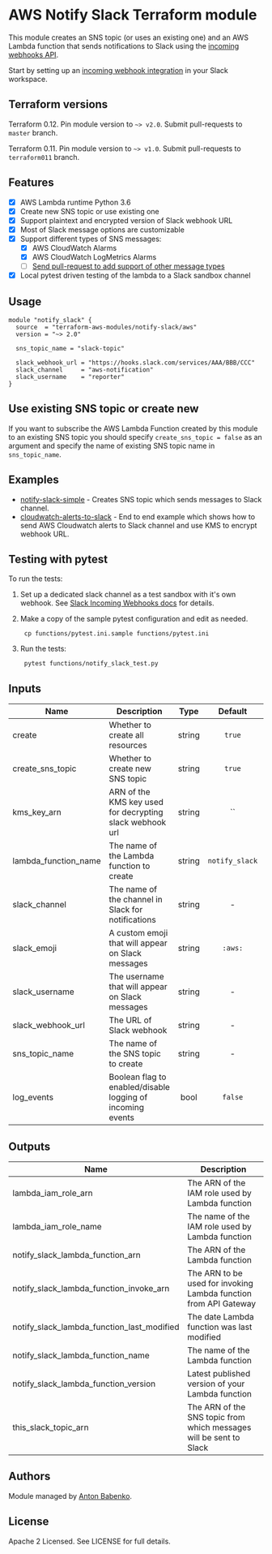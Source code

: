 # AWS Notify Slack Terraform module

This module creates an SNS topic (or uses an existing one) and an AWS Lambda function that sends notifications to Slack using the [incoming webhooks API](https://api.slack.com/incoming-webhooks).

Start by setting up an [incoming webhook integration](https://my.slack.com/services/new/incoming-webhook/) in your Slack workspace.

## Terraform versions

Terraform 0.12. Pin module version to `~> v2.0`. Submit pull-requests to `master` branch.

Terraform 0.11. Pin module version to `~> v1.0`. Submit pull-requests to `terraform011` branch.

## Features

- [x] AWS Lambda runtime Python 3.6
- [x] Create new SNS topic or use existing one
- [x] Support plaintext and encrypted version of Slack webhook URL
- [x] Most of Slack message options are customizable
- [x] Support different types of SNS messages:
  - [x] AWS CloudWatch Alarms
  - [x] AWS CloudWatch LogMetrics Alarms
  - [ ] [Send pull-request to add support of other message types](https://github.com/terraform-aws-modules/terraform-aws-notify-slack/pulls)
- [x] Local pytest driven testing of the lambda to a Slack sandbox channel

## Usage

```hcl
module "notify_slack" {
  source  = "terraform-aws-modules/notify-slack/aws"
  version = "~> 2.0"

  sns_topic_name = "slack-topic"

  slack_webhook_url = "https://hooks.slack.com/services/AAA/BBB/CCC"
  slack_channel     = "aws-notification"
  slack_username    = "reporter"
}
```

## Use existing SNS topic or create new

If you want to subscribe the AWS Lambda Function created by this module to an existing SNS topic you should specify `create_sns_topic = false` as an argument and specify the name of existing SNS topic name in `sns_topic_name`.

## Examples

* [notify-slack-simple](https://github.com/terraform-aws-modules/terraform-aws-notify-slack/tree/master/examples/notify-slack-simple) - Creates SNS topic which sends messages to Slack channel.
* [cloudwatch-alerts-to-slack](https://github.com/terraform-aws-modules/terraform-aws-notify-slack/tree/master/examples/cloudwatch-alerts-to-slack) - End to end example which shows how to send AWS Cloudwatch alerts to Slack channel and use KMS to encrypt webhook URL.

## Testing with pytest

To run the tests:

1. Set up a dedicated slack channel as a test sandbox with it's own webhook.  See [Slack Incoming Webhooks docs](https://api.slack.com/incoming-webhooks) for details.
2. Make a copy of the sample pytest configuration and edit as needed.

        cp functions/pytest.ini.sample functions/pytest.ini

3. Run the tests:

        pytest functions/notify_slack_test.py

<!-- BEGINNING OF PRE-COMMIT-TERRAFORM DOCS HOOK -->

## Inputs

| Name | Description | Type | Default | Required |
|------|-------------|:----:|:-----:|:-----:|
| create | Whether to create all resources | string | `true` | no |
| create_sns_topic | Whether to create new SNS topic | string | `true` | no |
| kms_key_arn | ARN of the KMS key used for decrypting slack webhook url | string | `` | no |
| lambda_function_name | The name of the Lambda function to create | string | `notify_slack` | no |
| slack_channel | The name of the channel in Slack for notifications | string | - | yes |
| slack_emoji | A custom emoji that will appear on Slack messages | string | `:aws:` | no |
| slack_username | The username that will appear on Slack messages | string | - | yes |
| slack_webhook_url | The URL of Slack webhook | string | - | yes |
| sns_topic_name | The name of the SNS topic to create | string | - | yes |
| log_events | Boolean flag to enabled/disable logging of incoming events | bool | `false` | no |

## Outputs

| Name | Description |
|------|-------------|
| lambda_iam_role_arn | The ARN of the IAM role used by Lambda function |
| lambda_iam_role_name | The name of the IAM role used by Lambda function |
| notify_slack_lambda_function_arn | The ARN of the Lambda function |
| notify_slack_lambda_function_invoke_arn | The ARN to be used for invoking Lambda function from API Gateway |
| notify_slack_lambda_function_last_modified | The date Lambda function was last modified |
| notify_slack_lambda_function_name | The name of the Lambda function |
| notify_slack_lambda_function_version | Latest published version of your Lambda function |
| this_slack_topic_arn | The ARN of the SNS topic from which messages will be sent to Slack |

<!-- END OF PRE-COMMIT-TERRAFORM DOCS HOOK -->

## Authors

Module managed by [Anton Babenko](https://github.com/antonbabenko).

## License

Apache 2 Licensed. See LICENSE for full details.
